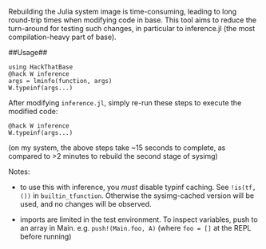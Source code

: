 Rebuilding the Julia system image is time-consuming, leading
to long round-trip times when modifying code in base. This
tool aims to reduce the turn-around for testing such changes,
in particular to inference.jl (the most compilation-heavy part
of base).

##Usage##

```
using HackThatBase
@hack W inference
args = lminfo(function, args)
W.typeinf(args...)
```

After modifying `inference.jl`, simply re-run these steps to
execute the modified code:

```
@hack W inference
W.typeinf(args...)
```

(on my system, the above steps take ~15 seconds to complete,
as compared to >2 minutes to rebuild the second stage of sysimg)

Notes:

- to use this with inference, you *must* disable
  typinf caching. See `!is(tf,())` in `builtin_tfunction`.
  Otherwise the sysimg-cached version will be used, and
  no changes will be observed.

- imports are limited in the test environment.
  To inspect variables, push to an array in Main.
  e.g. `push!(Main.foo, A)`
  (where `foo = []` at the REPL before running)
